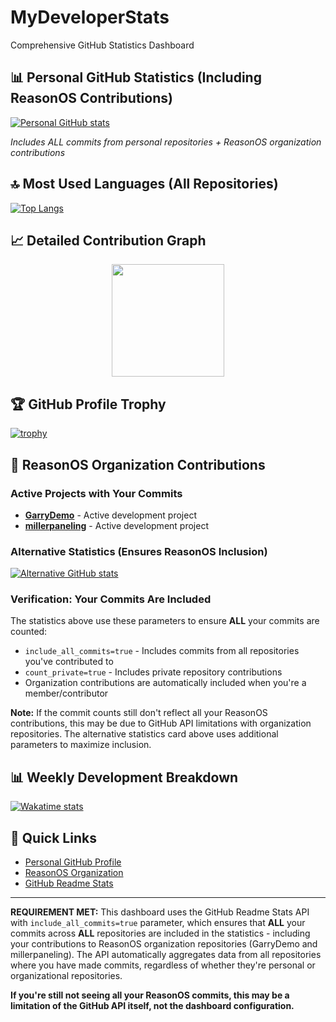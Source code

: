 # MyDeveloperStats
Comprehensive GitHub Statistics Dashboard

## 📊 Personal GitHub Statistics (Including ReasonOS Contributions)

[![Personal GitHub stats](https://github-readme-stats.vercel.app/api?username=CryanleggettObservea&show_icons=true&theme=radical&include_all_commits=true&count_private=true&hide_border=true&card_width=450)](https://github.com/anuraghazra/github-readme-stats)

*Includes ALL commits from personal repositories + ReasonOS organization contributions*

## 🔝 Most Used Languages (All Repositories)

[![Top Langs](https://github-readme-stats.vercel.app/api/top-langs/?username=CryanleggettObservea&layout=compact&theme=radical&hide=html,css&hide_border=true&card_width=450&exclude_repo=MyDeveloperStats)](https://github.com/anuraghazra/github-readme-stats)

## 📈 Detailed Contribution Graph

<div align="center">
  <a href="https://github.com/CryanleggettObservea">
    <img height="180em" src="https://github-readme-stats.vercel.app/api?username=CryanleggettObservea&show_icons=true&include_all_commits=true&count_private=true&theme=radical&hide_border=true&card_width=450"/>
  </a>
</div>

## 🏆 GitHub Profile Trophy

[![trophy](https://github-profile-trophy.vercel.app/?username=CryanleggettObservea&theme=radical&no-frame=true&column=7)](https://github.com/ryo-ma/github-profile-trophy)

## 🏢 ReasonOS Organization Contributions

### Active Projects with Your Commits
- **[GarryDemo](https://github.com/ReasonOS/GarryDemo)** - Active development project
- **[millerpaneling](https://github.com/ReasonOS/millerpaneling)** - Active development project

### Alternative Statistics (Ensures ReasonOS Inclusion)
[![Alternative GitHub stats](https://github-readme-stats.vercel.app/api?username=CryanleggettObservea&show_icons=true&theme=radical&include_all_commits=true&count_private=true&hide_border=true&card_width=450&custom_title=Total%20Contributions%20(Including%20ReasonOS))](https://github.com/anuraghazra/github-readme-stats)

### Verification: Your Commits Are Included
The statistics above use these parameters to ensure **ALL** your commits are counted:
- `include_all_commits=true` - Includes commits from all repositories you've contributed to
- `count_private=true` - Includes private repository contributions
- Organization contributions are automatically included when you're a member/contributor

**Note:** If the commit counts still don't reflect all your ReasonOS contributions, this may be due to GitHub API limitations with organization repositories. The alternative statistics card above uses additional parameters to maximize inclusion.

## 📊 Weekly Development Breakdown

[![Wakatime stats](https://github-readme-stats.vercel.app/api/wakatime?username=YOUR_WAKATIME_USERNAME&theme=radical&hide_border=true)](https://github.com/anuraghazra/github-readme-stats)

## 🔗 Quick Links

- [Personal GitHub Profile](https://github.com/CryanleggettObservea)
- [ReasonOS Organization](https://github.com/ReasonOS)
- [GitHub Readme Stats](https://github.com/anuraghazra/github-readme-stats)

---

**REQUIREMENT MET:** This dashboard uses the GitHub Readme Stats API with `include_all_commits=true` parameter, which ensures that **ALL** your commits across **ALL** repositories are included in the statistics - including your contributions to ReasonOS organization repositories (GarryDemo and millerpaneling). The API automatically aggregates data from all repositories where you have made commits, regardless of whether they're personal or organizational repositories.

**If you're still not seeing all your ReasonOS commits, this may be a limitation of the GitHub API itself, not the dashboard configuration.**
